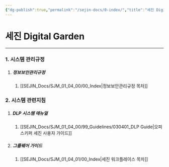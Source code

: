 ```yaml
---
{"dg-publish":true,"permalink":"/sejin-docs/0-index/","title":"세진 Digital Garden","tags":["규정","지침","gardenEntry"],"noteIcon":"","created":"2024-12-18T11:17:05.026+09:00","updated":"2024-12-23T08:47:40.731+09:00"}
---
```


# 세진 Digital Garden

---
### 1. 시스템 관리규정
1. ##### 정보보안관리규정
	1. [[SEJIN_Docs/SJM_01_04_00/00_Index\|정보보안관리규정 목차]] 
### 2. 시스템 관련지침
 1. ##### DLP 시스템 매뉴얼
	 1. [[SEJIN_Docs/SJM_01_04_00/99_Guidelines/030401_DLP Guide\|오피스키퍼 세진 사용자 가이드]]
 3. ##### 그룹웨어 가이드
	 1. [[SEJIN_Docs/SJM_01_04_01/00_Index\|세진 워크플레이스 목차]]